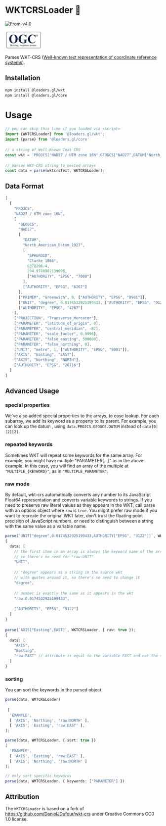 # WKTCRSLoader 🚧

<p class="badges">
  <img src="https://img.shields.io/badge/From-v4.0-blue.svg?style=flat-square" alt="From-v4.0" />
</p>

![ogc-logo](../../../images/logos/ogc-logo-60.png)

Parses WKT-CRS ([Well-known text representation of coordinate reference systems](../formats/wkt-crs)).

## Installation

```bash
npm install @loaders.gl/wkt
npm install @loaders.gl/core
```

# Usage

```typescript
// you can skip this line if you loaded via <script>
import {WKTCRSLoader} from '@loaders.gl/wkt';
import {parse} from '@loaders.gl/core'

// a string of Well-Known Text CRS
const wkt = `PROJCS["NAD27 / UTM zone 16N",GEOGCS["NAD27",DATUM["North_American_Datum_1927",SPHEROID["Clarke 1866",6378206.4,294.9786982139006,AUTHORITY["EPSG","7008"]],AUTHORITY["EPSG","6267"]],PRIMEM["Greenwich",0,AUTHORITY["EPSG","8901"]],UNIT["degree",0.0174532925199433,AUTHORITY["EPSG","9122"]],AUTHORITY["EPSG","4267"]],PROJECTION["Transverse_Mercator"],PARAMETER["latitude_of_origin",0],PARAMETER["central_meridian",-87],PARAMETER["scale_factor",0.9996],PARAMETER["false_easting",500000],PARAMETER["false_northing",0],UNIT["metre",1,AUTHORITY["EPSG","9001"]],AXIS["Easting",EAST],AXIS["Northing",NORTH],AUTHORITY["EPSG","26716"]]`;

// parses WKT-CRS string to nested arrays
const data = parse(wktcrsText, WKTCRSLoader);
```

## Data Format

```typescript
[
  [
    "PROJCS",
    "NAD27 / UTM zone 16N",
    [
      "GEOGCS",
      "NAD27",
      [
        "DATUM",
        "North_American_Datum_1927",
        [
          "SPHEROID",
          "Clarke 1866",
          6378206.4,
          294.9786982139006,
          ["AUTHORITY", "EPSG", "7008"]
        ],
        ["AUTHORITY", "EPSG", "6267"]
      ],
      ["PRIMEM", "Greenwich", 0, ["AUTHORITY", "EPSG", "8901"]],
      ["UNIT", "degree", 0.0174532925199433, ["AUTHORITY", "EPSG", "9122"] ],
      ["AUTHORITY", "EPSG", "4267"]
    ],
    ["PROJECTION", "Transverse_Mercator"],
    ["PARAMETER", "latitude_of_origin", 0],
    ["PARAMETER", "central_meridian", -87],
    ["PARAMETER", "scale_factor", 0.9996],
    ["PARAMETER", "false_easting", 500000],
    ["PARAMETER", "false_northing", 0],
    ["UNIT", "metre", 1, ["AUTHORITY", "EPSG", "9001"]],
    ["AXIS", "Easting", "EAST"],
    ["AXIS", "Northing", "NORTH"],
    ["AUTHORITY", "EPSG", "26716"]
  ]
]
```

## Advanced Usage

### special properties

We've also added special properties to the arrays, to ease lookup.  For each subarray,
we add its keyword as a property to its parent.  For example, you can look up the datum ,
using `data.PROJCS.GEOGCS.DATUM` instead of `data[0][2][2]`.

### repeated keywords

Sometimes WKT will repeat some keywords for the same array.  For example, you might have multiple
"PARAMETER[...]" as in the above example.  In this case, you will find an array of the multiple at
`"MULTIPLE_{KEYWORD}"`, as in `"MULTIPLE_PARAMETER"`.

### raw mode

By default, wkt-crs automatically converts any number to its JavaScript Float64 representation 
and converts variable keywords to strings.  If you need to preserve raw literal values as they appears in the WKT,
call parse with an options object where `raw` is `true`.  You might prefer raw mode if you want to recreate the original WKT later, don't trust the floating point precision of JavaScript numbers, or need to distinguish between a string with the same value as a variable name.

```typescript
parse(`UNIT["degree",0.0174532925199433,AUTHORITY["EPSG", "9122"]]`, WKTCRSLoader, { raw: true });
{
  data: [
    // the first item in an array is always the keyword name of the array,
    // so there's no need for "raw:UNIT"
    "UNIT",
    
    // "degree" appears as a string in the source wkt
    // with quotes around it, so there's no need to change it
    "degree",
    
    // number is exactly the same as it appears in the wkt
    "raw:0.0174532925199433",
    
    ["AUTHORITY", "EPSG", "9122"]
  ]
}

parse(`AXIS["Easting",EAST]`, WKTCRSLoader, { raw: true });
{
  data: [
    "AXIS",
    "Easting",
    "raw:EAST" // attribute is equal to the variable EAST and not the string "EAST"
  ]
}
```
### sorting

You can sort the keywords in the parsed object.

```typescript
parse(data, WMTCRSLoader)

 [
  'EXAMPLE',
  [ 'AXIS', 'Northing', 'raw:NORTH' ],
  [ 'AXIS', 'Easting', 'raw:EAST' ],
];
```

```typescript
parse(data, WMTCRSLoader, { sort: true })
[
  'EXAMPLE',
  [ 'AXIS', 'Easting', 'raw:EAST' ],
  [ 'AXIS', 'Northing', 'raw:NORTH' ]
];
```

```typescript
// only sort specific keywords
parse(data, WMTCRSLoader, { keywords: ["PARAMETER"] })
```

## Attribution

The `WKTCRSLoader` is based on a fork of https://github.com/DanielJDufour/wkt-crs under Creative Commons CC0 1.0 license.
